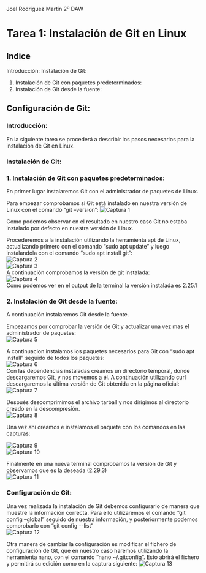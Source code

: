 Joel Rodriguez Martín
2º DAW

# Tarea 1: Instalación de Git en Linux

## Indice
Introducción:
Instalación de Git:	
1. Instalación de Git con paquetes predeterminados:	
2. Instalación de Git desde la fuente:	

## Configuración de Git:	

### Introducción:
En la siguiente tarea se procederá a describir los pasos necesarios para la instalación de Git en Linux. 

### Instalación de Git:

### 1. Instalación de Git con paquetes predeterminados:
En primer lugar instalaremos Git con el administrador de paquetes de Linux.

Para empezar comprobamos si Git está instalado en nuestra versión de Linux con el comando
“git –version”:
![Captura 1](https://github.com/joelrodriguezmartin/git/blob/main/imgsT1/captura1.png)<br/>

Como podemos observar en el resultado en nuestro caso Git no estaba instalado por defecto en nuestra versión de Linux.

Procederemos a la instalación utilizando la herramienta apt de Linux, actualizando primero con el comando “sudo apt update” y luego instalandola con el comando “sudo apt install git”:<br/>
![Captura 2](https://github.com/joelrodriguezmartin/git/blob/main/imgsT1/captura2.png)<br/>
![Captura 3](https://github.com/joelrodriguezmartin/git/blob/main/imgsT1/captura3.png)<br/>
A continuación comprobamos la versión de git instalada: <br/>
![Captura 4](https://github.com/joelrodriguezmartin/git/blob/main/imgsT1/captura4.png)<br/>
Como podemos ver en el output de la terminal la versión instalada es 2.25.1








### 2. Instalación de Git desde la fuente:
A continuación instalaremos Git desde la fuente.

Empezamos por comprobar la versión de Git y actualizar una vez mas el administrador de paquetes:<br/>
![Captura 5](https://github.com/joelrodriguezmartin/git/blob/main/imgsT1/captura5.png)<br/>
 
A continuacion instalamos los paquetes necesarios para Git con “sudo apt install” seguido de todos los paquetes:<br/>
![Captura 6](https://github.com/joelrodriguezmartin/git/blob/main/imgsT1/captura6.png)<br/>
Con las dependencias instaladas creamos un directorio temporal, donde descargaremos Git, y nos movemos a él. A continuación utilizando curl descargaremos la última versión de Git obtenida en la página oficial:<br/>
![Captura 7](https://github.com/joelrodriguezmartin/git/blob/main/imgsT1/captura7.png)<br/>


Después descomprimimos el archivo tarball y nos dirigimos al directorio creado en la descompresión.<br/>
![Captura 8](https://github.com/joelrodriguezmartin/git/blob/main/imgsT1/captura8.png)<br/>

Una vez ahí creamos e instalamos el paquete con los comandos en las capturas:<br/>

![Captura 9](https://github.com/joelrodriguezmartin/git/blob/main/imgsT1/captura9.png)<br/>
![Captura 10](https://github.com/joelrodriguezmartin/git/blob/main/imgsT1/captura10.png)<br/>


Finalmente en una nueva terminal comprobamos la versión de Git y observamos que es la deseada (2.29.3)<br/>
![Captura 11](https://github.com/joelrodriguezmartin/git/blob/main/imgsT1/captura11.png)<br/>


### Configuración de Git:
Una vez realizada la instalación de Git debemos configurarlo de manera que muestre la información correcta.
Para ello utilizaremos el comando “git config –global” seguido de nuestra información, y posteriormente podemos comprobarlo con  “git config --list”<br/>
![Captura 12](https://github.com/joelrodriguezmartin/git/blob/main/imgsT1/captura12.png)
















Otra manera de cambiar la configuración es modificar el fichero de configuración de Git, que en nuestro caso haremos utilizando la herramienta nano, con el comando “nano ~/.gitconfig”.
Esto abrirá el fichero y permitirá su edición como en la captura siguiente: 
![Captura 13](https://github.com/joelrodriguezmartin/git/blob/main/imgsT1/captura13.png)




